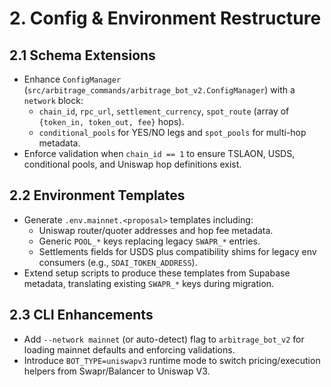 # 2. Config & Environment Restructure

## 2.1 Schema Extensions
- Enhance `ConfigManager` (`src/arbitrage_commands/arbitrage_bot_v2.ConfigManager`) with a `network` block:
  - `chain_id`, `rpc_url`, `settlement_currency`, `spot_route` (array of `{token_in, token_out, fee}` hops).
  - `conditional_pools` for YES/NO legs and `spot_pools` for multi-hop metadata.
- Enforce validation when `chain_id == 1` to ensure TSLAON, USDS, conditional pools, and Uniswap hop definitions exist.

## 2.2 Environment Templates
- Generate `.env.mainnet.<proposal>` templates including:
  - Uniswap router/quoter addresses and hop fee metadata.
  - Generic `POOL_*` keys replacing legacy `SWAPR_*` entries.
  - Settlements fields for USDS plus compatibility shims for legacy env consumers (e.g., `SDAI_TOKEN_ADDRESS`).
- Extend setup scripts to produce these templates from Supabase metadata, translating existing `SWAPR_*` keys during migration.

## 2.3 CLI Enhancements
- Add `--network mainnet` (or auto-detect) flag to `arbitrage_bot_v2` for loading mainnet defaults and enforcing validations.
- Introduce `BOT_TYPE=uniswapv3` runtime mode to switch pricing/execution helpers from Swapr/Balancer to Uniswap V3.
